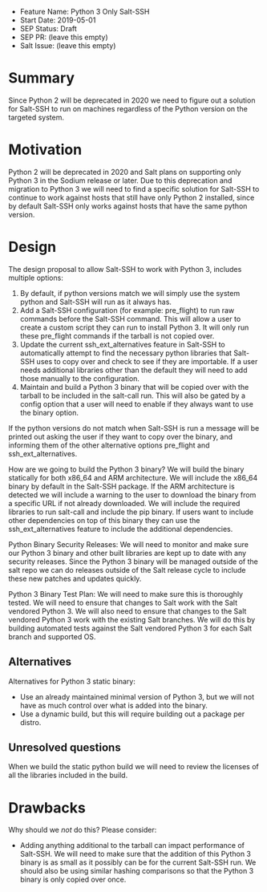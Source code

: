 - Feature Name: Python 3 Only Salt-SSH
- Start Date: 2019-05-01
- SEP Status: Draft
- SEP PR: (leave this empty)
- Salt Issue: (leave this empty)

# Summary
[summary]: #summary

Since Python 2 will be deprecated in 2020 we need to figure out a solution for Salt-SSH
to run on machines regardless of the Python version on the targeted system.

# Motivation
[motivation]: #motivation

Python 2 will be deprecated in 2020 and Salt plans on supporting only Python 3 in the
Sodium release or later. Due to this deprecation and migration to Python 3 we will
need to find a specific solution for Salt-SSH to continue to work against hosts
that still have only Python 2 installed, since by default Salt-SSH only works against
hosts that have the same python version.

# Design
[design]: #detailed-design

The design proposal to allow Salt-SSH to work with Python 3, includes multiple options:
  1. By default, if python versions match we will simply use the system python and Salt-SSH will run as it always has.
  2. Add a Salt-SSH configuration (for example: pre_flight) to run raw commands before the Salt-SSH command. This will allow a user to create a custom script they can run to install Python 3. It will only run these pre_flight commands if the tarball is not copied over.
  3. Update the current ssh_ext_alternatives feature in Salt-SSH to automatically attempt to find the necessary python libraries that Salt-SSH uses to copy over and check to see if they are importable. If a user needs additional libraries other than the default they will need to add those manually to the configuration.
  4. Maintain and build a Python 3 binary that will be copied over with the tarball to be included in the salt-call run. This will also be gated by a config option that a user will need to enable if they always want to use the binary option.

If the python versions do not match when Salt-SSH is run a message will be printed out asking the user if they want to copy over the binary, and informing them of the other alternative options pre_flight and ssh_ext_alternatives.


How are we going to build the Python 3 binary?
We will build the binary statically for both x86_64 and ARM architecture. We will include the x86_64 binary by default in the Salt-SSH package. If the ARM architecture is detected we will include a warning to the user to download the binary from a specific URL if not already downloaded. We will include the required libraries to run salt-call and include the pip binary. If users want to include other dependencies on top of this binary they can use the ssh_ext_alternatives feature to include the additional dependencies.

Python Binary Security Releases:
We will need to monitor and make sure our Python 3 binary and other built libraries are kept up to date with any security releases. Since the Python 3 binary will be managed outside of the salt repo we can do releases outside of the Salt release cycle to include these new patches and updates quickly.

Python 3 Binary Test Plan:
We will need to make sure this is thoroughly tested. We will need to ensure that changes to Salt work with the Salt vendored Python 3. We will also need to ensure that changes to the Salt vendored Python 3 work with the existing Salt branches. We will do this by building automated tests against the Salt vendored Python 3 for each Salt branch and supported OS.


## Alternatives
[alternatives]: #alternatives

Alternatives for Python 3 static binary:
- Use an already maintained minimal version of Python 3, but we will not have as much control over what is added into the binary.
- Use a dynamic build, but this will require building out a package per distro.

## Unresolved questions
[unresolved]: #unresolved-questions

When we build the static python build we will need to review the licenses of all the libraries included in the build.


# Drawbacks
[drawbacks]: #drawbacks

Why should we *not* do this? Please consider:

- Adding anything additional to the tarball can impact performance of Salt-SSH. We will need to make sure that the addition of this Python 3 binary is as small as it possibly can be for the current Salt-SSH run. We should also be using similar hashing comparisons so that the Python 3 binary is only copied over once.

